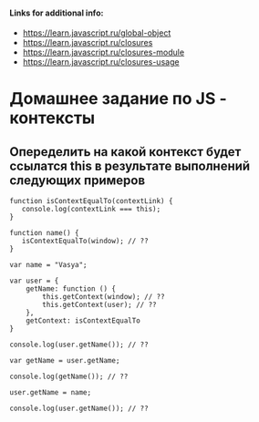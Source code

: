 #### Links for additional info:
* https://learn.javascript.ru/global-object
* https://learn.javascript.ru/closures
* https://learn.javascript.ru/closures-module
* https://learn.javascript.ru/closures-usage

# Домашнее задание по JS - контексты

## Опеределить на какой контекст будет ссылатся this в результате выполнений следующих примеров

```
function isContextEqualTo(contextLink) {
   console.log(contextLink === this);
}

function name() {
   isContextEqualTo(window); // ??
}

var name = "Vasya";

var user = {
    getName: function () {
        this.getContext(window); // ??
        this.getContext(user); // ??
    },
    getContext: isContextEqualTo
}

console.log(user.getName()); // ??

var getName = user.getName;

console.log(getName()); // ?? 

user.getName = name;

console.log(user.getName()); // ??
```

